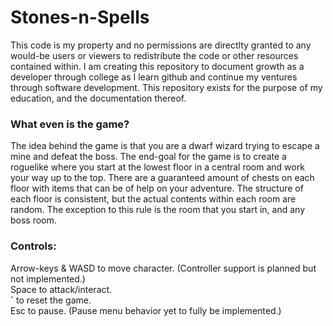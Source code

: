# Stones-n-Spells
This code is my property and no permissions are directlty granted to any would-be users or viewers to redistribute the code or other resources contained within. I am creating this repository to document growth as a developer through college as I learn github and continue my ventures through software development. This repository exists for the purpose of my education, and the documentation thereof.

### What even is the game?
The idea behind the game is that you are a dwarf wizard trying to escape a mine and defeat the boss. The end-goal for the game is to create a roguelike where you start at the lowest floor in a central room and work your way up to the top. There are a guaranteed amount of chests on each floor with items that can be of help on your adventure. The structure of each floor is consistent, but the actual contents within each room are random. The exception to this rule is the room that you start in, and any boss room.

### Controls:
Arrow-keys & WASD to move character. (Controller support is planned but not implemented.)<br>
Space to attack/interact.<br>
**`** to reset the game.<br>
Esc to pause. (Pause menu behavior yet to fully be implemented.)
